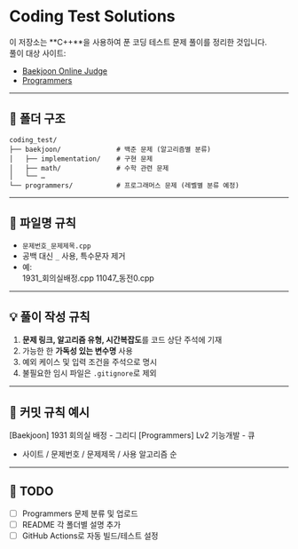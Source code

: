 # Coding Test Solutions

이 저장소는 **C++**을 사용하여 푼 코딩 테스트 문제 풀이를 정리한 것입니다.  
풀이 대상 사이트:
- [Baekjoon Online Judge](https://www.acmicpc.net/)
- [Programmers](https://programmers.co.kr/)

---

## 📂 폴더 구조

```
coding_test/
├── baekjoon/              # 백준 문제 (알고리즘별 분류)
│   ├── implementation/    # 구현 문제
│   ├── math/              # 수학 관련 문제
│   └── …
└── programmers/           # 프로그래머스 문제 (레벨별 분류 예정)
```
---

## 📝 파일명 규칙
- `문제번호_문제제목.cpp`
- 공백 대신 `_` 사용, 특수문자 제거
- 예:  
1931_회의실배정.cpp
11047_동전0.cpp

---

## 💡 풀이 작성 규칙
1. **문제 링크, 알고리즘 유형, 시간복잡도**를 코드 상단 주석에 기재
2. 가능한 한 **가독성 있는 변수명** 사용
3. 예외 케이스 및 입력 조건을 주석으로 명시
4. 불필요한 임시 파일은 `.gitignore`로 제외

---

## 🚀 커밋 규칙 예시

[Baekjoon] 1931 회의실 배정 - 그리디
[Programmers] Lv2 기능개발 - 큐

- 사이트 / 문제번호 / 문제제목 / 사용 알고리즘 순

---

## 📌 TODO
- [ ] Programmers 문제 분류 및 업로드
- [ ] README 각 폴더별 설명 추가
- [ ] GitHub Actions로 자동 빌드/테스트 설정
